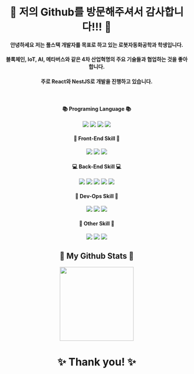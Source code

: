 # <div align="center"> 👋 저의 Github를 방문해주셔서 감사합니다!!! 👋 </div>
#### <div align="center"> 안녕하세요 저는 풀스택 개발자를 목표로 하고 있는 로봇자동화공학과 학생입니다. </div>
#### <div align="center"> 블록체인, IoT, AI, 메타버스와 같은 4차 산업혁명의 주요 기술들과 협업하는 것을 좋아합니다. </div>
#### <div align="center"> 주로 React와 NestJS로 개발을 진행하고 있습니다. </div>
   
#### <div align="center"> 📚 Programing Language 📚 </div>
<div align="center"> <img src="https://img.shields.io/badge/HTML5-E34F26?style=flat-square&logo=HTML5&logoColor=white"/> <img src="https://img.shields.io/badge/CSS3-1572B6?style=flat-square&logo=CSS3&logoColor=white"/> <img src="https://img.shields.io/badge/Javascript-F7DF1E?style=flat-square&logo=javascript&logoColor=white"/> <img src="https://img.shields.io/badge/Typescript-3178C6?style=flat-square&logo=typescript&logoColor=white"/> </div>    

#### <div align="center"> 🌈 Front-End Skill 🌈 </div>
<div align="center"> <img src="https://img.shields.io/badge/React-2599ED?style=flat-square&logo=React&logoColor=white"/> <img src="https://img.shields.io/badge/Redux-764ABC?style=flat-square&logo=Redux&logoColor=white"/> <img src="https://img.shields.io/badge/styled components-DB7093?style=flat-square&logo=styled-components&logoColor=white"/>
    
#### <div align="center"> 💻 Back-End Skill 💻 </div>
<div align="center"> <img src="https://img.shields.io/badge/NestJS-E0234E?style=flat-square&logo=NestJS&logoColor=white"/> <img src="https://img.shields.io/badge/MongoDB-47A248?style=flat-square&logo=MongoDB&logoColor=white"/> <img src="https://img.shields.io/badge/MySQL-4479A1?style=flat-square&logo=mysql&logoColor=white"/> <img src="https://img.shields.io/badge/Redis-DC382D?style=flat-square&logo=Redis&logoColor=white"/> <img src="https://img.shields.io/badge/Socket.io-000000?style=flat-square&logo=Socket.io&logoColor=white"/>
    
#### <div align="center"> 🚀 Dev-Ops Skill 🚀 </div>
<div align="center"> <img src="https://img.shields.io/badge/Docker-2496ED?style=flat-square&logo=Docker&logoColor=white"/> <img src="https://img.shields.io/badge/Kubernetes-326CE5?style=flat-square&logo=Kubernetes&logoColor=white"/> <img src="https://img.shields.io/badge/Amazon AWS-FF9900?style=flat-square&logo=Amazon AWS&logoColor=white"/>
    
#### <div align="center"> 🌱 Other Skill 🌱 </div>
<div align="center"> <img src="https://img.shields.io/badge/Raspberry Pi-A22846?style=flat-square&logo=raspberrypi&logoColor=white"/> <img src="https://img.shields.io/badge/Solidity-363636?style=flat-square&logo=solidity&logoColor=white"/> <img src="https://img.shields.io/badge/OpenAI-5C3EE8?style=flat-square&logo=openai&logoColor=white"/>
    
## <div align="center">🤔 My Github Stats 🤔</div>
<div align="center"> 
<img align="center" style="height:200px" src="https://github-readme-stats.vercel.app/api/top-langs/?username=shch989&layout=compact&theme=nord&hide_border=true" /></a>     
</div>  
  
# <div align="center">✨ Thank you! ✨</div> 
<!--
**shch989/shch989** is a ✨ _special_ ✨ repository because its `README.md` (this file) appears on your GitHub profile.

Here are some ideas to get you started:

- 🔭 I’m currently working on ...
- 🌱 I’m currently learning ...
- 👯 I’m looking to collaborate on ...
- 🤔 I’m looking for help with ...
- 💬 Ask me about ...
- 📫 How to reach me: ...
- 😄 Pronouns: ...
- ⚡ Fun fact: ...
-->
